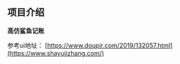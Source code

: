 ## 项目介绍

**高仿鲨鱼记账**

参考ui地址： [https://www.doupir.com/2019/132057.html](https://www.shayujizhang.com/)
